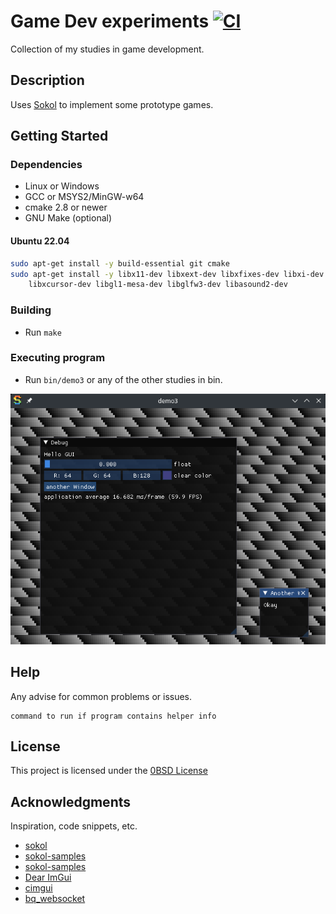 # Game Dev experiments [![CI](https://github.com/OrangeTide/gamedev/workflows/CI/badge.svg)](https://github.com/OrangeTide/gamedev/actions)

Collection of my studies in game development.

## Description

Uses [Sokol](https://github.com/floooh/sokol) to implement some prototype games.

## Getting Started

### Dependencies

* Linux or Windows
* GCC or MSYS2/MinGW-w64
* cmake 2.8 or newer
* GNU Make (optional)

#### Ubuntu 22.04

```sh
sudo apt-get install -y build-essential git cmake
sudo apt-get install -y libx11-dev libxext-dev libxfixes-dev libxi-dev \
    libxcursor-dev libgl1-mesa-dev libglfw3-dev libasound2-dev
```

### Building

* Run `make`

### Executing program

* Run `bin/demo3` or any of the other studies in bin.

![demo3 screenshot](doc/Screenshot_2022-09-19_23-13-25.png)

## Help

Any advise for common problems or issues.
```
command to run if program contains helper info
```

## License

This project is licensed under the [0BSD License](LICENSE)

## Acknowledgments

Inspiration, code snippets, etc.
* [sokol](https://github.com/floooh/sokol)
* [sokol-samples](https://github.com/floooh/sokol-samples)
* [sokol-samples](https://github.com/floooh/sokol-samples)
* [Dear ImGui](https://github.com/ocornut/imgui)
* [cimgui](https://github.com/cimgui/cimgui)
* [bq_websocket](https://github.com/bqqbarbhg/bq_websocket)
